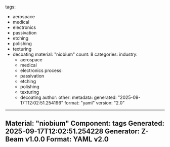 tags:
  - aerospace
  - medical
  - electronics
  - passivation
  - etching
  - polishing
  - texturing
  - decoating
material: "niobium"
count: 8
categories:
  industry:
    - aerospace
    - medical
    - electronics
  process:
    - passivation
    - etching
    - polishing
    - texturing
    - decoating
  author:
  other:
metadata:
  generated: "2025-09-17T12:02:51.254196"
  format: "yaml"
  version: "2.0"

---
Material: "niobium"
Component: tags
Generated: 2025-09-17T12:02:51.254228
Generator: Z-Beam v1.0.0
Format: YAML v2.0
---